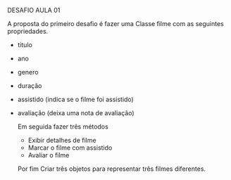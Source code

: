 DESAFIO AULA 01

A proposta do primeiro desafio é fazer uma Classe filme com as seguintes propriedades.
- titulo
- ano
- genero
- duração
- assistido (indica se o filme foi assistido)
- avaliação (deixa uma nota de avaliação)
  
  Em seguida fazer três métodos
  - Exibir detalhes de filme
  - Marcar o filme com assistido
  - Avaliar o filme

  Por fim Criar três objetos para representar três filmes diferentes.

 
